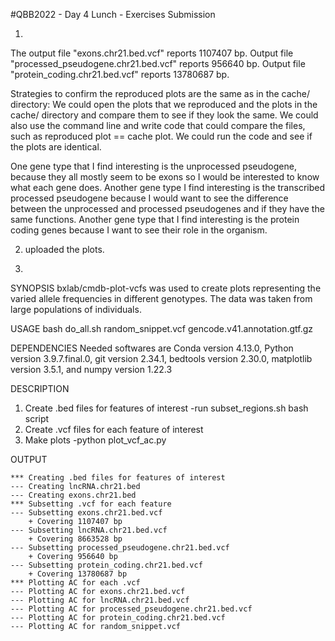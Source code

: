 #QBB2022 - Day 4 Lunch - Exercises Submission

1. 
The output file "exons.chr21.bed.vcf" reports 1107407 bp. Output file "processed_pseudogene.chr21.bed.vcf" reports 956640 bp. Output file "protein_coding.chr21.bed.vcf" reports 13780687 bp.

Strategies to confirm the reproduced plots are the same as in the cache/ directory: We could open the plots that we reproduced and the plots in the cache/ directory and compare them to see if they look the same. We could also use the command line and write code that could compare the files, such as reproduced plot == cache plot. We could run the code and see if the plots are identical.

One gene type that I find interesting is the unprocessed pseudogene, because they all mostly seem to be exons so I would be interested to know what each gene does. Another gene type I find interesting is the transcribed processed pseudogene because I would want to see the difference between the unprocessed and processed pseudogenes and if they have the same functions. Another gene type that I find interesting is the protein coding genes because I want to see their role in the organism.

2. uploaded the plots.

3.
SYNOPSIS
bxlab/cmdb-plot-vcfs was used to create plots representing the varied allele frequencies in different genotypes. The data was taken from large populations of individuals.


USAGE
bash do_all.sh
random_snippet.vcf
gencode.v41.annotation.gtf.gz


DEPENDENCIES
Needed softwares are Conda version 4.13.0, Python version 3.9.7.final.0, git version 2.34.1, bedtools version 2.30.0, matplotlib version 3.5.1, and numpy version 1.22.3


DESCRIPTION
1. Create .bed files for features of interest
-run subset_regions.sh bash script
2. Create .vcf files for each feature of interest
3. Make plots
-python plot_vcf_ac.py

OUTPUT
```
*** Creating .bed files for features of interest
--- Creating lncRNA.chr21.bed
--- Creating exons.chr21.bed
*** Subsetting .vcf for each feature
--- Subsetting exons.chr21.bed.vcf
    + Covering 1107407 bp
--- Subsetting lncRNA.chr21.bed.vcf
    + Covering 8663528 bp
--- Subsetting processed_pseudogene.chr21.bed.vcf
    + Covering 956640 bp
--- Subsetting protein_coding.chr21.bed.vcf
    + Covering 13780687 bp
*** Plotting AC for each .vcf
--- Plotting AC for exons.chr21.bed.vcf
--- Plotting AC for lncRNA.chr21.bed.vcf
--- Plotting AC for processed_pseudogene.chr21.bed.vcf
--- Plotting AC for protein_coding.chr21.bed.vcf
--- Plotting AC for random_snippet.vcf
```

